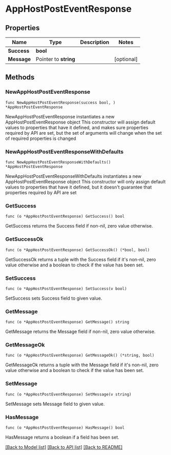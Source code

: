 # AppHostPostEventResponse

## Properties

Name | Type | Description | Notes
------------ | ------------- | ------------- | -------------
**Success** | **bool** |  | 
**Message** | Pointer to **string** |  | [optional] 

## Methods

### NewAppHostPostEventResponse

`func NewAppHostPostEventResponse(success bool, ) *AppHostPostEventResponse`

NewAppHostPostEventResponse instantiates a new AppHostPostEventResponse object
This constructor will assign default values to properties that have it defined,
and makes sure properties required by API are set, but the set of arguments
will change when the set of required properties is changed

### NewAppHostPostEventResponseWithDefaults

`func NewAppHostPostEventResponseWithDefaults() *AppHostPostEventResponse`

NewAppHostPostEventResponseWithDefaults instantiates a new AppHostPostEventResponse object
This constructor will only assign default values to properties that have it defined,
but it doesn't guarantee that properties required by API are set

### GetSuccess

`func (o *AppHostPostEventResponse) GetSuccess() bool`

GetSuccess returns the Success field if non-nil, zero value otherwise.

### GetSuccessOk

`func (o *AppHostPostEventResponse) GetSuccessOk() (*bool, bool)`

GetSuccessOk returns a tuple with the Success field if it's non-nil, zero value otherwise
and a boolean to check if the value has been set.

### SetSuccess

`func (o *AppHostPostEventResponse) SetSuccess(v bool)`

SetSuccess sets Success field to given value.


### GetMessage

`func (o *AppHostPostEventResponse) GetMessage() string`

GetMessage returns the Message field if non-nil, zero value otherwise.

### GetMessageOk

`func (o *AppHostPostEventResponse) GetMessageOk() (*string, bool)`

GetMessageOk returns a tuple with the Message field if it's non-nil, zero value otherwise
and a boolean to check if the value has been set.

### SetMessage

`func (o *AppHostPostEventResponse) SetMessage(v string)`

SetMessage sets Message field to given value.

### HasMessage

`func (o *AppHostPostEventResponse) HasMessage() bool`

HasMessage returns a boolean if a field has been set.


[[Back to Model list]](../README.md#documentation-for-models) [[Back to API list]](../README.md#documentation-for-api-endpoints) [[Back to README]](../README.md)



